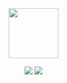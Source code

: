 <div id="header" align="center">
  <img src="https://media.giphy.com/media/M9gbBd9nbDrOTu1Mqx/giphy.gif" width="100"/>
</div>
<BR>
<div id="header" align="center">
<img src="https://img.shields.io/badge/LinkedIn-blue">
<img src="https://img.shields.io/badge/Instagram-red">
